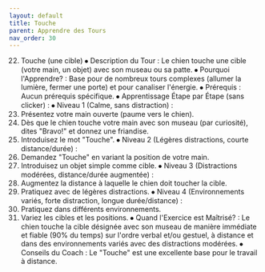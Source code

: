 ```yaml
---
layout: default
title: Touche
parent: Apprendre des Tours
nav_order: 30
---
```


22. Touche (une cible)
⦁ Description du Tour : Le chien touche une cible (votre main, un objet) avec son museau ou sa patte.
⦁ Pourquoi l'Apprendre? : Base pour de nombreux tours complexes (allumer la lumière, fermer une porte) et pour canaliser l'énergie.
⦁ Prérequis : Aucun prérequis spécifique.
⦁ Apprentissage Étape par Étape (sans clicker) :
⦁ Niveau 1 (Calme, sans distraction) :
1. Présentez votre main ouverte (paume vers le chien).
2. Dès que le chien touche votre main avec son museau (par curiosité), dites "Bravo!" et donnez une friandise.
3. Introduisez le mot "Touche".
⦁ Niveau 2 (Légères distractions, courte distance/durée) :
1. Demandez "Touche" en variant la position de votre main.
2. Introduisez un objet simple comme cible.
⦁ Niveau 3 (Distractions modérées, distance/durée augmentée) :
1. Augmentez la distance à laquelle le chien doit toucher la cible.
2. Pratiquez avec de légères distractions.
⦁ Niveau 4 (Environnements variés, forte distraction, longue durée/distance) :
1. Pratiquez dans différents environnements.
2. Variez les cibles et les positions.
⦁ Quand l'Exercice est Maîtrisé? : Le chien touche la cible désignée avec son museau de manière immédiate et fiable (90% du temps) sur l'ordre verbal et/ou gestuel, à distance et dans des environnements variés avec des distractions modérées.
⦁ Conseils du Coach : Le "Touche" est une excellente base pour le travail à distance. 